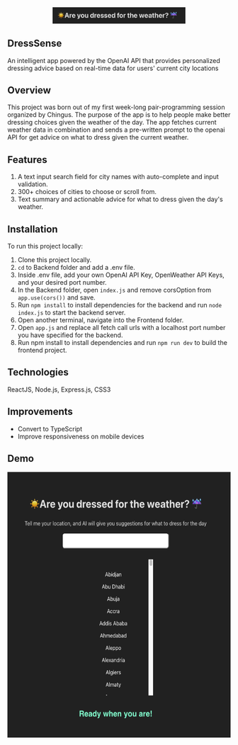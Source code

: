 <div align="center">
 <img src="/Frontend/img/logo.png" width="300px">
</div>

## DressSense
An intelligent app powered by the OpenAI API that provides personalized dressing advice based on real-time data for users' current city locations 

## Overview
This project was born out of my first week-long pair-programming session organized by Chingus. The purpose of the app is to help people make better dressing choices given the weather of the day. The app fetches current weather data in combination and sends a pre-written prompt to the openai API for get advice on what to dress given the current weather. 

## Features
1. A text input search field for city names with auto-complete and input validation.
2. 300+ choices of cities to choose or scroll from.
3. Text summary and actionable advice for what to dress given the day's weather.

## Installation
To run this project locally:

1. Clone this project locally.
2. ```cd``` to Backend folder and add a .env file.
3. Inside .env file, add your own OpenAI API Key, OpenWeather API Keys, and your desired port number.
4. In the Backend folder, open ```index.js``` and remove corsOption from ```app.use(cors())``` and save.
6. Run ```npm install``` to install dependencies for the backend and run ```node index.js``` to start the backend server.
8. Open another terminal, navigate into the Frontend folder.
9. Open ```app.js``` and replace all fetch call urls with a localhost port number you have specified for the backend.  
10. Run npm install to install dependencies and run ```npm run dev``` to build the frontend project.


## Technologies
ReactJS, Node.js, Express.js, CSS3

## Improvements
- Convert to TypeScript
- Improve responsiveness on mobile devices


## Demo
<div align="center">
 <img src="/Frontend/img/demo.png" height="600px">
</div>
 
